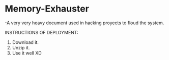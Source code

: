 # Memory-Exhauster
-A very very heavy document used in hacking proyects to floud the system.

INSTRUCTIONS OF DEPLOYMENT:
1. Download it.
2. Unzip it.
3. Use it well XD
